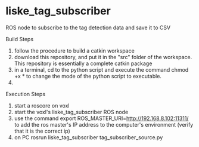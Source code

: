 # liske_tag_subscriber
ROS node to subscribe to the tag detection data and save it to CSV


Build Steps
1. follow the procedure to build a catkin workspace
2. download this repository, and put it in the "src" folder of the workspace. This repository is essentially a complete catkin package
3. in a terminal, cd to the python script and execute the command chmod +x * to change the mode of the python script to executable.
4. 

Execution Steps

1. start a roscore on voxl
2. start the voxl's liske_tag_subscriber ROS node
3. use the command export ROS_MASTER_URI=http://192.168.8.102:11311/ to add the ros master's IP address to the computer's environment (verify that it is the correct ip)
4. on PC rosrun liske_tag_subscriber tag_subscriber_source.py
